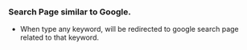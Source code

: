 
### Search Page similar to Google.
* When type any keyword, will be redirected to google search page related to that keyword.
